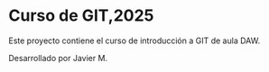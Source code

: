 # Curso de GIT,2025

Este proyecto contiene el curso de introducción a GIT de aula DAW.

Desarrollado por Javier M.
